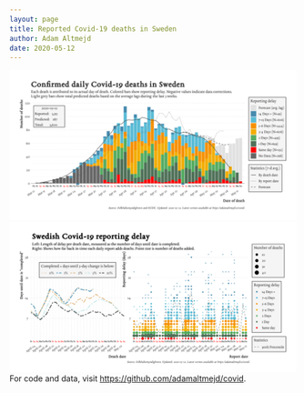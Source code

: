 ```yaml
---
layout: page
title: Reported Covid-19 deaths in Sweden
author: Adam Altmejd
date: 2020-05-12
---
```


![Graph of Swedish Covid-19 deaths with reporting delay.](deaths_lag_sweden_2020-05-12.png "Swedish Covid-19 deaths.")
![Graph of Swedish Covid-19 reporting delay in daily deaths.](lag_trend_sweden_2020-05-12.png "Trend in Swedish Covid-19 mortality reporting delay.")
For code and data, visit <https://github.com/adamaltmejd/covid>.
